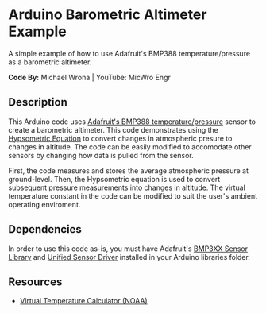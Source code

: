 # Arduino Barometric Altimeter Example

A simple example of how to use Adafruit's BMP388 temperature/pressure as a barometric altimeter.

**Code By:** Michael Wrona | YouTube: MicWro Engr

## Description

This Arduino code uses [Adafruit's BMP388 temperature/pressure](https://www.adafruit.com/product/3966) sensor to create a barometric altimeter. This code demonstrates using the [Hypsometric Equation](https://en.wikipedia.org/wiki/Hypsometric_equation) to convert changes in atmospheric presure to changes in altitude. The code can be easily modified to accomodate other sensors by changing how data is pulled from the sensor.

First, the code measures and stores the average atmospheric pressure at ground-level. Then, the Hypsometric equation is used to convert subsequent pressure measurements into changes in altitude. The virtual temperature constant in the code can be modified to suit the user's ambient operating enviroment.

## Dependencies

In order to use this code as-is, you must have Adafruit's [BMP3XX Sensor Library](https://github.com/adafruit/Adafruit_BMP3XX) and [Unified Sensor Driver](https://github.com/adafruit/Adafruit_Sensor) installed in your Arduino libraries folder.


## Resources

* [Virtual Temperature Calculator (NOAA)](https://www.weather.gov/epz/wxcalc_virtualtemperature)
